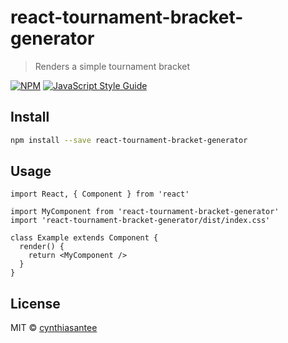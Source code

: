 # react-tournament-bracket-generator

> Renders a simple tournament bracket

[![NPM](https://img.shields.io/npm/v/react-tournament-bracket-generator.svg)](https://www.npmjs.com/package/react-tournament-bracket-generator) [![JavaScript Style Guide](https://img.shields.io/badge/code_style-standard-brightgreen.svg)](https://standardjs.com)

## Install

```bash
npm install --save react-tournament-bracket-generator
```

## Usage

```tsx
import React, { Component } from 'react'

import MyComponent from 'react-tournament-bracket-generator'
import 'react-tournament-bracket-generator/dist/index.css'

class Example extends Component {
  render() {
    return <MyComponent />
  }
}
```

## License

MIT © [cynthiasantee](https://github.com/cynthiasantee)
